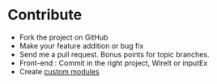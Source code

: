 # Contribute


 * Fork the project on GitHub
 * Make your feature addition or bug fix
 * Send me a pull request. Bonus points for topic branches.
 * Front-end : Commit in the right project, WireIt or inputEx
 * Create [custom modules](custom-modules.html)
 
<script type="text/javascript">var disqus_shortname = 'contribute';</script>